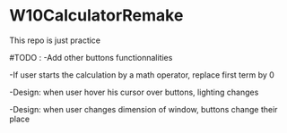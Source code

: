 # W10CalculatorRemake
This repo is just practice

#TODO :
  -Add other buttons functionnalities
  
  -If user starts the calculation by a math operator, replace first term by 0
  
  -Design: when user hover his cursor over buttons, lighting changes
  
  -Design: when user changes dimension of window, buttons change their place
  
  
